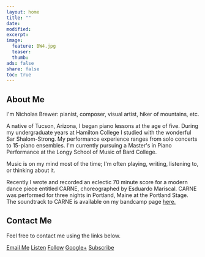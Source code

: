 ```yaml
---
layout: home
title: ""
date:
modified:
excerpt:
image:
  feature: BW4.jpg
  teaser:
  thumb:
ads: false
share: false
toc: true
---
```


## About Me

I'm Nicholas Brewer: pianist, composer, visual artist, hiker of mountains, etc.

A native of Tucson, Arizona, I began piano lessons at the age of five. During my undergraduate years at Hamilton College I studied with the wonderful Sar Shalom-Strong. My performance experience ranges from solo concerts to 15-piano ensembles. I'm currently pursuing a Master's in Piano Performance at the Longy School of Music of Bard College.

Music is on my mind most of the time; I'm often playing, writing, listening to, or thinking about it.

Recently I wrote and recorded an eclectic 70 minute score for a modern dance piece entitled CARNE, choreographed by Esduardo Mariscal. CARNE was performed for three nights in Portland, Maine at the Portland Stage. The soundtrack to CARNE is available on my bandcamp page <a href="http://nicholasbrewer.bandcamp.com" target="_blank">here.</a>

## Contact Me

Feel free to contact me using the links below.

<p><a href="mailto:nbrewermusic@gmail.com" class="btn-social envelope"><i class="fa fa-envelope" aria-hidden="true"></i> Email Me</a>
<a href="https://soundcloud.com/newerbricks" class="btn-social soundcloud"><i class="fa fa-soundcloud" aria-hidden="true"></i> Listen</a>
<a href="https://twitter.com/nicholasbrewer" class="btn-social twitter"><i class="fa fa-twitter" aria-hidden="true"></i> Follow</a>
<a href="https://plus.google.com/100145965449481004623" class="btn-social google-plus"><i class="fa fa-google-plus" aria-hidden="true"></i> Google+</a>
<a href="https://www.youtube.com/channel/UCQLsWuqFpviF99ylnXzz-Zw" class="btn-social youtube"><i class="fa fa-youtube" aria-hidden="true"></i> Subscribe</a></p>
